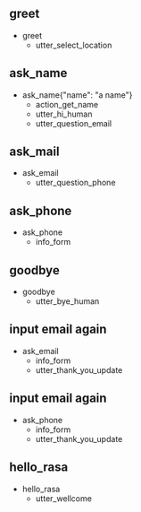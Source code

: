 ## greet 
* greet
  - utter_select_location

## ask_name
* ask_name{"name": "a name"}
  - action_get_name
  - utter_hi_human
  - utter_question_email

## ask_mail
* ask_email
  - utter_question_phone

## ask_phone
* ask_phone
  - info_form

## goodbye
* goodbye
  - utter_bye_human

## input email again
* ask_email
  - info_form
  - utter_thank_you_update

## input email again
* ask_phone
  - info_form
  - utter_thank_you_update
    
## hello_rasa
* hello_rasa
  - utter_wellcome

